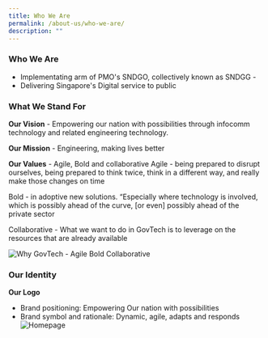 ```yaml
---
title: Who We Are
permalink: /about-us/who-we-are/
description: ""
---
```

### **Who We Are**

* Implementating arm of PMO's SNDGO, collectively known as SNDGG -
* Delivering Singapore's Digital service to public

### **What We Stand For**

**Our Vision** - Empowering our nation with possibilities through infocomm technology and related engineering technology.

**Our Mission** - Engineering, making lives better 

**Our Values** - Agile, Bold and collaborative
Agile - being prepared to disrupt ourselves, being prepared to think twice, think in a different way, and really make those changes on time

Bold - in adoptive new solutions. “Especially where technology is involved, which is possibly ahead of the curve, \[or even\] possibly ahead of the private sector 

Collaborative - What we want to do in GovTech is to leverage on the resources that are already available

![Why GovTech - Agile Bold Collaborative](https://d33wubrfki0l68.cloudfront.net/0890b9de0a61180d936795cffad20b4462f68c21/90386/images/careers/why-govtech-abc.png)

### **Our Identity**

**Our Logo**
* Brand positioning: Empowering Our nation with possibilities
* Brand symbol and rationale: Dynamic, agile, adapts and responds
![Homepage](https://d33wubrfki0l68.cloudfront.net/7b7e8b84b8180770131a2838266cc18409b22293/545c3/images/logo_govtech_hort.gif)